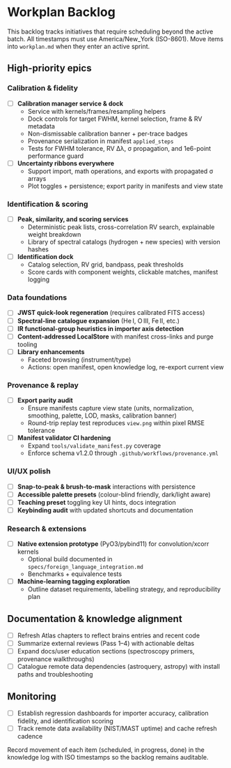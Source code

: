 # Workplan Backlog

This backlog tracks initiatives that require scheduling beyond the active batch.
All timestamps must use America/New_York (ISO-8601). Move items into
`workplan.md` when they enter an active sprint.

## High-priority epics

### Calibration & fidelity
- [ ] **Calibration manager service & dock**
  - Service with kernels/frames/resampling helpers
  - Dock controls for target FWHM, kernel selection, frame & RV metadata
  - Non-dismissable calibration banner + per-trace badges
  - Provenance serialization in manifest `applied_steps`
  - Tests for FWHM tolerance, RV Δλ, σ propagation, and 1e6-point performance guard
- [ ] **Uncertainty ribbons everywhere**
  - Support import, math operations, and exports with propagated σ arrays
  - Plot toggles + persistence; export parity in manifests and view state

### Identification & scoring
- [ ] **Peak, similarity, and scoring services**
  - Deterministic peak lists, cross-correlation RV search, explainable weight breakdown
  - Library of spectral catalogs (hydrogen + new species) with version hashes
- [ ] **Identification dock**
  - Catalog selection, RV grid, bandpass, peak thresholds
  - Score cards with component weights, clickable matches, manifest logging

### Data foundations
- [ ] **JWST quick-look regeneration** (requires calibrated FITS access)
- [ ] **Spectral-line catalogue expansion** (He I, O III, Fe II, etc.)
- [ ] **IR functional-group heuristics in importer axis detection**
- [ ] **Content-addressed LocalStore** with manifest cross-links and purge tooling
- [ ] **Library enhancements**
  - Faceted browsing (instrument/type)
  - Actions: open manifest, open knowledge log, re-export current view

### Provenance & replay
- [ ] **Export parity audit**
  - Ensure manifests capture view state (units, normalization, smoothing, palette, LOD, masks, calibration banner)
  - Round-trip replay test reproduces `view.png` within pixel RMSE tolerance
- [ ] **Manifest validator CI hardening**
  - Expand `tools/validate_manifest.py` coverage
  - Enforce schema v1.2.0 through `.github/workflows/provenance.yml`

### UI/UX polish
- [ ] **Snap-to-peak & brush-to-mask** interactions with persistence
- [ ] **Accessible palette presets** (colour-blind friendly, dark/light aware)
- [ ] **Teaching preset** toggling key UI hints, docs integration
- [ ] **Keybinding audit** with updated shortcuts and documentation

### Research & extensions
- [ ] **Native extension prototype** (PyO3/pybind11) for convolution/xcorr kernels
  - Optional build documented in `specs/foreign_language_integration.md`
  - Benchmarks + equivalence tests
- [ ] **Machine-learning tagging exploration**
  - Outline dataset requirements, labelling strategy, and reproducibility plan

## Documentation & knowledge alignment
- [ ] Refresh Atlas chapters to reflect brains entries and recent code
- [ ] Summarize external reviews (Pass 1–4) with actionable deltas
- [ ] Expand docs/user education sections (spectroscopy primers, provenance walkthroughs)
- [ ] Catalogue remote data dependencies (astroquery, astropy) with install paths and troubleshooting

## Monitoring
- [ ] Establish regression dashboards for importer accuracy, calibration fidelity, and identification scoring
- [ ] Track remote data availability (NIST/MAST uptime) and cache refresh cadence

Record movement of each item (scheduled, in progress, done) in the knowledge log
with ISO timestamps so the backlog remains auditable.
